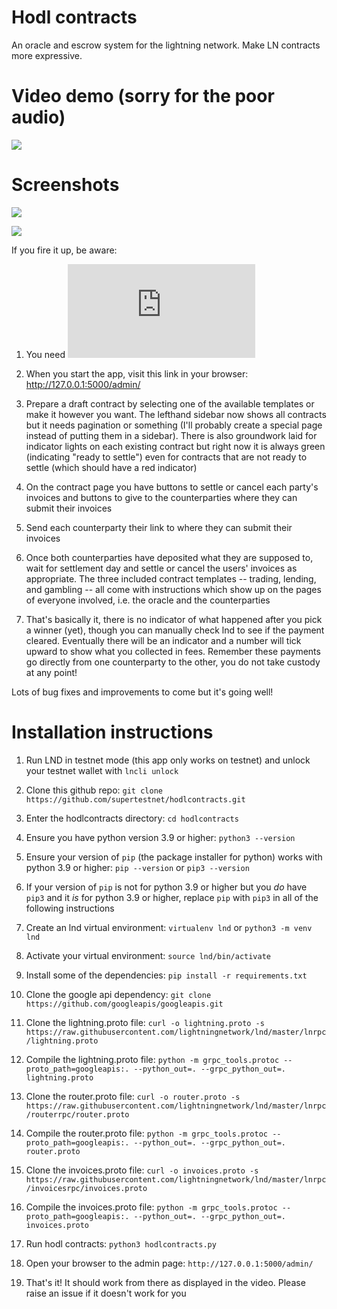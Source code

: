 # Hodl contracts
An oracle and escrow system for the lightning network. Make LN contracts more expressive.

# Video demo (sorry for the poor audio)

[![](https://i.ibb.co/6NW9KsL/Screenshot-2021-09-21-10-49-12-PM.png)](https://www.youtube.com/watch?v=0Xhdmy6qtGo)

# Screenshots

![](https://i.ibb.co/9scys8S/Screenshot-2021-07-31-12-05-02-AM.png)

![](https://i.ibb.co/7zbC1x4/Screenshot-2021-07-31-12-05-52-AM.png)

If you fire it up, be aware:

1. You need ![lnd](https://github.com/lightningnetwork/lnd/blob/master/docs/INSTALL.md#installation)

2. When you start the app, visit this link in your browser: http://127.0.0.1:5000/admin/

3. Prepare a draft contract by selecting one of the available templates or make it however you want. The lefthand sidebar now shows all contracts but it needs pagination or something (I'll probably create a special page instead of putting them in a sidebar). There is also groundwork laid for indicator lights on each existing contract but right now it is always green (indicating "ready to settle") even for contracts that are not ready to settle (which should have a red indicator)

4. On the contract page you have buttons to settle or cancel each party's invoices and buttons to give to the counterparties where they can submit their invoices

5. Send each counterparty their link to where they can submit their invoices

6. Once both counterparties have deposited what they are supposed to, wait for settlement day and settle or cancel the users' invoices as appropriate. The three included contract templates -- trading, lending, and gambling -- all come with instructions which show up on the pages of everyone involved, i.e. the oracle and the counterparties

7. That's basically it, there is no indicator of what happened after you pick a winner (yet), though you can manually check lnd to see if the payment cleared. Eventually there will be an indicator and a number will tick upward to show what you collected in fees. Remember these payments go directly from one counterparty to the other, you do not take custody at any point!

Lots of bug fixes and improvements to come but it's going well!

# Installation instructions

1. Run LND in testnet mode (this app only works on testnet) and unlock your testnet wallet with `lncli unlock`

2. Clone this github repo: `git clone https://github.com/supertestnet/hodlcontracts.git`

3. Enter the hodlcontracts directory: `cd hodlcontracts`

4. Ensure you have python version 3.9 or higher: `python3 --version`

5. Ensure your version of `pip` (the package installer for python) works with python 3.9 or higher: `pip --version` or `pip3 --version`

6. If your version of `pip` is not for python 3.9 or higher but you *do* have `pip3` and it *is* for python 3.9 or higher, replace `pip` with `pip3` in all of the following instructions

8. Create an lnd virtual environment: `virtualenv lnd` or `python3 -m venv lnd`

9. Activate your virtual environment: `source lnd/bin/activate`

10. Install some of the dependencies: `pip install -r requirements.txt`

11. Clone the google api dependency: `git clone https://github.com/googleapis/googleapis.git`

12. Clone the lightning.proto file: `curl -o lightning.proto -s https://raw.githubusercontent.com/lightningnetwork/lnd/master/lnrpc/lightning.proto`

13. Compile the lightning.proto file: `python -m grpc_tools.protoc --proto_path=googleapis:. --python_out=. --grpc_python_out=. lightning.proto`

14. Clone the router.proto file: `curl -o router.proto -s https://raw.githubusercontent.com/lightningnetwork/lnd/master/lnrpc/routerrpc/router.proto`

15. Compile the router.proto file: `python -m grpc_tools.protoc --proto_path=googleapis:. --python_out=. --grpc_python_out=. router.proto`

16. Clone the invoices.proto file: `curl -o invoices.proto -s https://raw.githubusercontent.com/lightningnetwork/lnd/master/lnrpc/invoicesrpc/invoices.proto`

17. Compile the invoices.proto file: `python -m grpc_tools.protoc --proto_path=googleapis:. --python_out=. --grpc_python_out=. invoices.proto`

18. Run hodl contracts: `python3 hodlcontracts.py`

19. Open your browser to the admin page: `http://127.0.0.1:5000/admin/`

20. That's it! It should work from there as displayed in the video. Please raise an issue if it doesn't work for you
